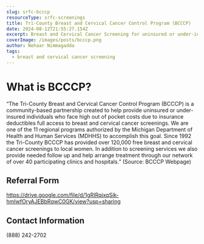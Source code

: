 ```yaml
---
slug: srfc-bcccp
resourceType: srfc-screenings
title: Tri-County Breast and Cervical Cancer Control Program (BCCCP)
date: 2024-08-12T21:55:27.154Z
excerpt: Breast and Cervical Cancer Screening for uninsured or under-insured individials.
coverImage: /images/posts/bcccp.png
author: Nehaar Nimmagadda
tags:
  - breast and cervical cancer screening
---
```


<script>
  import Callout from "$lib/components/molecules/Callout.svelte";
  import PhoneNumber from "$lib/components/molecules/PhoneNumber.svelte"
  import {siteBaseUrl} from "$lib/data/meta"

  const resourceTextDescription = `Here is the resource you requested regarding Tri-County Breast and Cervical Cancer Control Program (BCCCP).

Go to this webpage for more info: ${siteBaseUrl + "srfc-bcccp"}`
</script>

<Callout type="info">
  <PhoneNumber resourceToSend={"srfc-screenings"} {resourceTextDescription} />
</Callout>

# What is BCCCP?

“The Tri-County Breast and Cervical Cancer Control Program (BCCCP) is a community-based partnership created to help provide uninsured or under-insured individuals who face high out of pocket costs due to insurance deductibles full access to breast and cervical cancer screenings. We are one of the 11 regional programs authorized by the Michigan Department of Health and Human Services (MDHHS) to accomplish this goal. Since 1992 the Tri-County BCCCP has provided over 120,000 free breast and cervical cancer screenings to local women. In addition to screening services we also provide needed follow up and help arrange treatment through our network of over 40 participating clinics and hospitals.” (Source: BCCCP Webpage)

## Referral Form

https://drive.google.com/file/d/1gRIRqjxqSik-hmIwfOryAJEBbRqwC0GK/view?usp=sharing

## Contact Information

(888) 242-2702
